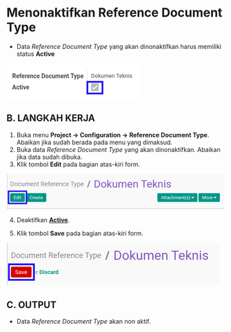 # Menonaktifkan Reference Document Type

* Data *Reference Document Type* yang akan dinonaktifkan harus memiliki status **Active**

![](../../img/reference-document-type/status-active.png)

## B. LANGKAH KERJA

1. Buka menu **Project -> Configuration -> Reference Document Type**. Abaikan jika sudah berada pada menu yang dimaksud.
2. Buka data *Reference Document Type* yang akan dinonaktifkan. Abaikan jika data sudah dibuka.
3. Klik tombol **Edit** pada bagian atas-kiri form.

![](../../img/reference-document-type/tombol-edit.png)

4. Deaktifkan **[Active](./penjelasan.md#field-active)**.

5. Klik tombol **Save** pada bagian atas-kiri form.

![](../../img/reference-document-type/tombol-simpan-modifikasi.png)

## C. OUTPUT

* Data *Reference Document Type* akan non aktif.
